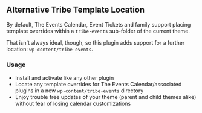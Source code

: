 ## Alternative Tribe Template Location

By default, The Events Calendar, Event Tickets and family support placing template overrides within a `tribe-events` sub-folder of the current theme.

That isn't always ideal, though, so this plugin adds support for a further location: `wp-content/tribe-events`.

### Usage

* Install and activate like any other plugin
* Locate any template overrides for The Events Calendar/associated plugins in a new `wp-content/tribe-events` directory
* Enjoy trouble free updates of your theme (parent and child themes alike) without fear of losing calendar customizations
